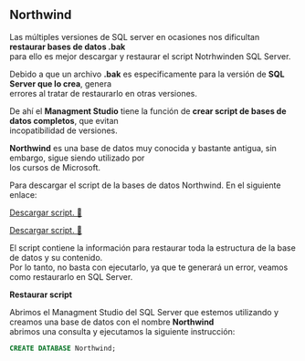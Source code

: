 ## Northwind

Las múltiples versiones de SQL server en ocasiones nos dificultan **restaurar bases de datos .bak**  
para ello es mejor descargar y restaurar el script Notrhwinden SQL Server.  

Debido a que un archivo **.bak** es especificamente para la versión de **SQL Server que lo crea**, genera  
errores al tratar de restaurarlo en otras versiones.  

De ahí el **Managment Studio** tiene la función de **crear script de bases de datos completos**, que evitan  
incopatibilidad de versiones.  

**Northwind** es una base de datos muy conocida y bastante antigua, sin embargo, sigue siendo utilizado por  
los cursos de Microsoft.  

Para descargar el script de la bases de datos Northwind. En el siguiente enlace:  

<a href="Scripts/Northwind.sql" download="Northwind.sql">Descargar script. 💾</a> 

  
[Descargar script. 💾](Scripts/Northwind.sql)

El script contiene la información para restaurar toda la estructura de la base de datos y su contenido.  
Por lo tanto, no basta con ejecutarlo, ya que te generará un error, veamos como restaurarlo en SQL Server.  

**Restaurar script**  

Abrimos el Managment Studio del SQL Server que estemos utilizando y creamos una base de datos con el nombre **Northwind**  
abrimos una consulta y ejecutamos la siguiente instrucción:  

```sql
CREATE DATABASE Northwind;
```


